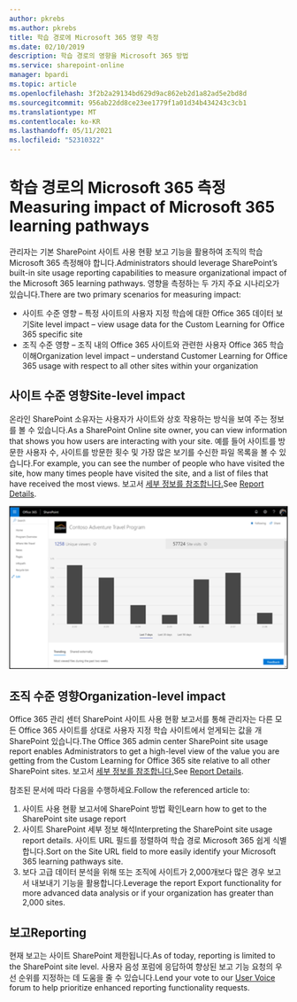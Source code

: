 ```yaml
---
author: pkrebs
ms.author: pkrebs
title: 학습 경로에 Microsoft 365 영향 측정
ms.date: 02/10/2019
description: 학습 경로의 영향을 Microsoft 365 방법
ms.service: sharepoint-online
manager: bpardi
ms.topic: article
ms.openlocfilehash: 3f2b2a29134bd629d9ac862eb2d1a82ad5e2bd8d
ms.sourcegitcommit: 956ab22dd8ce23ee1779f1a01d34b434243c3cb1
ms.translationtype: MT
ms.contentlocale: ko-KR
ms.lasthandoff: 05/11/2021
ms.locfileid: "52310322"
---
```

# <a name="measuring-impact-of-microsoft-365-learning-pathways"></a><span data-ttu-id="17ed8-103">학습 경로의 Microsoft 365 측정</span><span class="sxs-lookup"><span data-stu-id="17ed8-103">Measuring impact of Microsoft 365 learning pathways</span></span>

<span data-ttu-id="17ed8-104">관리자는 기본 SharePoint 사이트 사용 현황 보고 기능을 활용하여 조직의 학습 Microsoft 365 측정해야 합니다.</span><span class="sxs-lookup"><span data-stu-id="17ed8-104">Administrators should leverage SharePoint’s built-in site usage reporting capabilities to measure organizational impact of the Microsoft 365 learning pathways.</span></span> <span data-ttu-id="17ed8-105">영향을 측정하는 두 가지 주요 시나리오가 있습니다.</span><span class="sxs-lookup"><span data-stu-id="17ed8-105">There are two primary scenarios for measuring impact:</span></span> 
- <span data-ttu-id="17ed8-106">사이트 수준 영향 – 특정 사이트의 사용자 지정 학습에 대한 Office 365 데이터 보기</span><span class="sxs-lookup"><span data-stu-id="17ed8-106">Site level impact – view usage data for the Custom Learning for Office 365 specific site</span></span> 
- <span data-ttu-id="17ed8-107">조직 수준 영향 – 조직 내의 Office 365 사이트와 관련한 사용자 Office 365 학습 이해</span><span class="sxs-lookup"><span data-stu-id="17ed8-107">Organization level impact – understand Customer Learning for Office 365 usage with respect to all other sites within your organization</span></span>

## <a name="site-level-impact"></a><span data-ttu-id="17ed8-108">사이트 수준 영향</span><span class="sxs-lookup"><span data-stu-id="17ed8-108">Site-level impact</span></span>

<span data-ttu-id="17ed8-109">온라인 SharePoint 소유자는 사용자가 사이트와 상호 작용하는 방식을 보여 주는 정보를 볼 수 있습니다.</span><span class="sxs-lookup"><span data-stu-id="17ed8-109">As a SharePoint Online site owner, you can view information that shows you how users are interacting with your site.</span></span> <span data-ttu-id="17ed8-110">예를 들어 사이트를 방문한 사용자 수, 사이트를 방문한 횟수 및 가장 많은 보기를 수신한 파일 목록을 볼 수 있습니다.</span><span class="sxs-lookup"><span data-stu-id="17ed8-110">For example, you can see the number of people who have visited the site, how many times people have visited the site, and a list of files that have received the most views.</span></span> <span data-ttu-id="17ed8-111">보고서 [세부 정보를 참조합니다.](https://support.office.com/article/view-usage-data-for-your-sharepoint-site-2fa8ddc2-c4b3-4268-8d26-a772dc55779e)</span><span class="sxs-lookup"><span data-stu-id="17ed8-111">See [Report Details](https://support.office.com/article/view-usage-data-for-your-sharepoint-site-2fa8ddc2-c4b3-4268-8d26-a772dc55779e).</span></span> 

![막대 그래프가 있는 예제 보고서 페이지입니다.](media/cg-measureimpactreport.png)

## <a name="organization-level-impact"></a><span data-ttu-id="17ed8-113">조직 수준 영향</span><span class="sxs-lookup"><span data-stu-id="17ed8-113">Organization-level impact</span></span>
<span data-ttu-id="17ed8-114">Office 365 관리 센터 SharePoint 사이트 사용 현황 보고서를 통해 관리자는 다른 모든 Office 365 사이트를 상대로 사용자 지정 학습 사이트에서 얻게되는 값을 개 SharePoint 있습니다.</span><span class="sxs-lookup"><span data-stu-id="17ed8-114">The Office 365 admin center SharePoint site usage report enables Administrators to get a high-level view of the value you are getting from the Custom Learning for Office 365 site relative to all other SharePoint sites.</span></span> <span data-ttu-id="17ed8-115">보고서 [세부 정보를 참조합니다.](/office365/admin/activity-reports/sharepoint-site-usage)</span><span class="sxs-lookup"><span data-stu-id="17ed8-115">See [Report Details](/office365/admin/activity-reports/sharepoint-site-usage).</span></span>
 
<span data-ttu-id="17ed8-116">참조된 문서에 따라 다음을 수행하세요.</span><span class="sxs-lookup"><span data-stu-id="17ed8-116">Follow the referenced article to:</span></span> 
1. <span data-ttu-id="17ed8-117">사이트 사용 현황 보고서에 SharePoint 방법 확인</span><span class="sxs-lookup"><span data-stu-id="17ed8-117">Learn how to get to the SharePoint site usage report</span></span> 
2. <span data-ttu-id="17ed8-118">사이트 SharePoint 세부 정보 해석</span><span class="sxs-lookup"><span data-stu-id="17ed8-118">Interpreting the SharePoint site usage report details.</span></span> <span data-ttu-id="17ed8-119">사이트 URL 필드를 정렬하여 학습 경로 Microsoft 365 쉽게 식별합니다.</span><span class="sxs-lookup"><span data-stu-id="17ed8-119">Sort on the Site URL field to more easily identify your Microsoft 365 learning pathways site.</span></span> 
3. <span data-ttu-id="17ed8-120">보다 고급 데이터 분석을 위해 또는 조직에 사이트가 2,000개보다 많은 경우 보고서 내보내기 기능을 활용합니다.</span><span class="sxs-lookup"><span data-stu-id="17ed8-120">Leverage the report Export functionality for more advanced data analysis or if your organization has greater than 2,000 sites.</span></span> 

## <a name="reporting"></a><span data-ttu-id="17ed8-121">보고</span><span class="sxs-lookup"><span data-stu-id="17ed8-121">Reporting</span></span>

<span data-ttu-id="17ed8-122">현재 보고는 사이트 SharePoint 제한됩니다.</span><span class="sxs-lookup"><span data-stu-id="17ed8-122">As of today, reporting is limited to the SharePoint site level.</span></span> <span data-ttu-id="17ed8-123">사용자 음성 포럼에 [](https://go.microsoft.com/fwlink/?linkid=2109552) 응답하여 향상된 보고 기능 요청의 우선 순위를 지정하는 데 도움을 줄 수 있습니다.</span><span class="sxs-lookup"><span data-stu-id="17ed8-123">Lend your vote to our [User Voice](https://go.microsoft.com/fwlink/?linkid=2109552) forum to help prioritize enhanced reporting functionality requests.</span></span>
